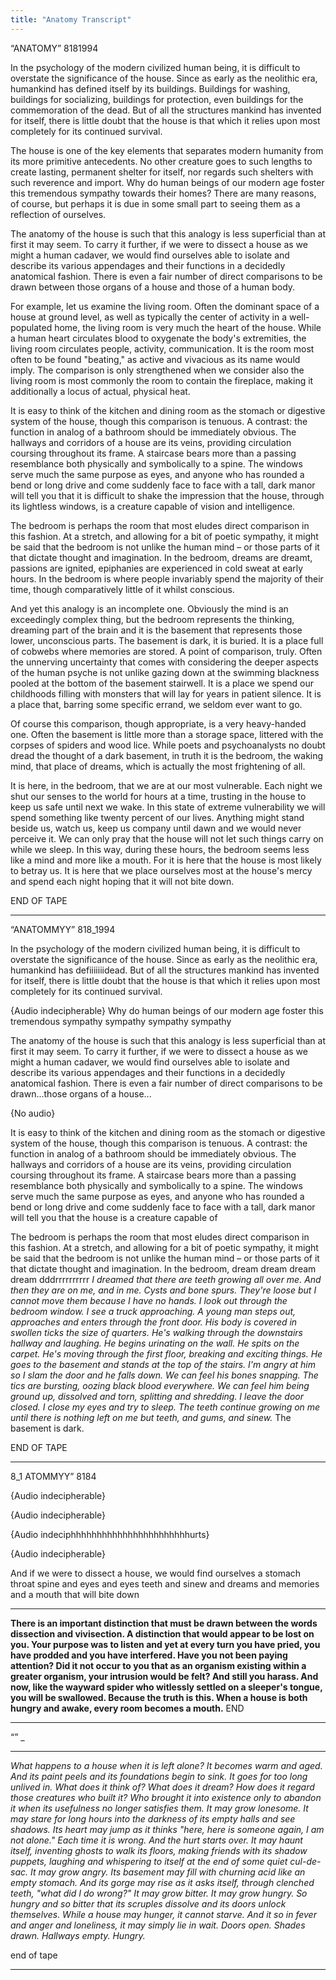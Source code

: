 ```yaml
---
title: "Anatomy Transcript"
---
```

“ANATOMY”
8181994

In the psychology of the modern civilized human being, it is difficult to overstate the significance of the house. Since as early as the neolithic era, humankind has defined itself by its buildings. Buildings for washing, buildings for socializing, buildings for protection, even buildings for the commemoration of the dead. But of all the structures mankind has invented for itself, there is little doubt that the house is that which it relies upon most completely for its continued survival.

The house is one of the key elements that separates modern humanity from its more primitive antecedents. No other creature goes to such lengths to create lasting, permanent shelter for itself, nor regards such shelters with such reverence and import. Why do human beings of our modern age foster this tremendous sympathy towards their homes? There are many reasons, of course, but perhaps it is due in some small part to seeing them as a reflection of ourselves.

The anatomy of the house is such that this analogy is less superficial than at first it may seem. To carry it further, if we were to dissect a house as we might a human cadaver, we would find ourselves able to isolate and describe its various appendages and their functions in a decidedly anatomical fashion. There is even a fair number of direct comparisons to be drawn between those organs of a house and those of a human body.

For example, let us examine the living room. Often the dominant space of a house at ground level, as well as typically the center of activity in a well-populated home, the living room is very much the heart of the house. While a human heart circulates blood to oxygenate the body's extremities, the living room circulates people, activity, communication. It is the room most often to be found "beating," as active and vivacious as its name would imply. The comparison is only strengthened when we consider also the living room is most commonly the room to contain the fireplace, making it additionally a locus of actual, physical heat.

It is easy to think of the kitchen and dining room as the stomach or digestive system of the house, though this comparison is tenuous. A contrast: the function in analog of a bathroom should be immediately obvious. The hallways and corridors of a house are its veins, providing circulation coursing throughout its frame. A staircase bears more than a passing resemblance both physically and symbolically to a spine. The windows serve much the same purpose as eyes, and anyone who has rounded a bend or long drive and come suddenly face to face with a tall, dark manor will tell you that it is difficult to shake the impression that the house, through its lightless windows, is a creature capable of vision and intelligence.

The bedroom is perhaps the room that most eludes direct comparison in this fashion. At a stretch, and allowing for a bit of poetic sympathy, it might be said that the bedroom is not unlike the human mind – or those parts of it that dictate thought and imagination. In the bedroom, dreams are dreamt, passions are ignited, epiphanies are experienced in cold sweat at early hours. In the bedroom is where people invariably spend the majority of their time, though comparatively little of it whilst conscious.

And yet this analogy is an incomplete one. Obviously the mind is an exceedingly complex thing, but the bedroom represents the thinking, dreaming part of the brain and it is the basement that represents those lower, unconscious parts. The basement is dark, it is buried. It is a place full of cobwebs where memories are stored. A point of comparison, truly. Often the unnerving uncertainty that comes with considering the deeper aspects of the human psyche is not unlike gazing down at the swimming blackness pooled at the bottom of the basement stairwell. It is a place we spend our childhoods filling with monsters that will lay for years in patient silence. It is a place that, barring some specific errand, we seldom ever want to go.

Of course this comparison, though appropriate, is a very heavy-handed one. Often the basement is little more than a storage space, littered with the corpses of spiders and wood lice. While poets and psychoanalysts no doubt dread the thought of a dark basement, in truth it is the bedroom, the waking mind, that place of dreams, which is actually the most frightening of all.

It is here, in the bedroom, that we are at our most vulnerable. Each night we shut our senses to the world for hours at a time, trusting in the house to keep us safe until next we wake. In this state of extreme vulnerability we will spend something like twenty percent of our lives. Anything might stand beside us, watch us, keep us company until dawn and we would never perceive it. We can only pray that the house will not let such things carry on while we sleep. In this way, during these hours, the bedroom seems less like a mind and more like a mouth. For it is here that the house is most likely to betray us. It is here that we place ourselves most at the house's mercy and spend each night hoping that it will not bite down.

END OF TAPE

-----

“ANATOMMYY”
818\_1994

In the psychology of the modern civilized human being, it is difficult to overstate the significance of the house. Since as early as the neolithic era, humankind has defiiiiiiidead. But of all the structures mankind has invented for itself, there is little doubt that the house is that which it relies upon most completely for its continued survival.

{Audio indecipherable} Why do human beings of our modern age foster this tremendous sympathy sympathy sympathy sympathy

The anatomy of the house is such that this analogy is less superficial than at first it may seem. To carry it further, if we were to dissect a house as we might a human cadaver, we would find ourselves able to isolate and describe its various appendages and their functions in a decidedly anatomical fashion. There is even a fair number of direct comparisons to be drawn...those organs of a house...

{No audio}

It is easy to think of the kitchen and dining room as the stomach or digestive system of the house, though this comparison is tenuous. A contrast: the function in analog of a bathroom should be immediately obvious. The hallways and corridors of a house are its veins, providing circulation coursing throughout its frame. A staircase bears more than a passing resemblance both physically and symbolically to a spine. The windows serve much the same purpose as eyes, and anyone who has rounded a bend or long drive and come suddenly face to face with a tall, dark manor will tell you that the house is a creature capable of

The bedroom is perhaps the room that most eludes direct comparison in this fashion. At a stretch, and allowing for a bit of poetic sympathy, it might be said that the bedroom is not unlike the human mind – or those parts of it that dictate thought and imagination. In the bedroom, dream dream dream dream dddrrrrrrrrrr *I dreamed that there are teeth growing all over me. And then they are on me, and in me. Cysts and bone spurs. They're loose but I cannot move them because I have no hands. I look out through the bedroom window. I see a truck approaching. A young man steps out, approaches and enters through the front door. His body is covered in swollen ticks the size of quarters. He's walking through the downstairs hallway and laughing. He begins urinating on the wall. He spits on the carpet. He's moving through the first floor, breaking and exciting things. He goes to the basement and stands at the top of the stairs. I'm angry at him so I slam the door and he falls down. We can feel his bones snapping. The tics are bursting, oozing black blood everywhere. We can feel him being ground up, dissolved and torn, splitting and shredding. I leave the door closed. I close my eyes and try to sleep. The teeth continue growing on me until there is nothing left on me but teeth, and gums, and sinew.* The basement is dark.

END OF TAPE

-----

8\_1
ATOMMYY”
8184

{Audio indecipherable}

{Audio indecipherable}

{Audio indeciphhhhhhhhhhhhhhhhhhhhhhhurts}

{Audio indecipherable}

And if we were to dissect a house, we would find ourselves a stomach throat spine and eyes and eyes teeth and sinew and dreams and memories and a mouth that will bite down

-----

**There is an important distinction that must be drawn between the words dissection and vivisection. A distinction that would appear to be lost on you. Your purpose was to listen and yet at every turn you have pried, you have prodded and you have interfered. Have you not been paying attention? Did it not occur to you that as an organism existing within a greater organism, your intrusion would be felt? And still you harass. And now, like the wayward spider who witlessly settled on a sleeper's tongue, you will be swallowed. Because the truth is this. When a house is both hungry and awake, every room becomes a mouth.**
END

-----

“”
_

-----

*What happens to a house when it is left alone?
It becomes warm and aged. And its paint peels and its foundations begin to sink. It goes for too long unlived in. What does it think of? What does it dream?
How does it regard those creatures who built it? Who brought it into existence only to abandon it when its usefulness no longer satisfies them.
It may grow lonesome. It may stare for long hours into the darkness of its empty halls and see shadows. Its heart may jump as it thinks "here, here is someone again, I am not alone."
Each time it is wrong. And the hurt starts over.
It may haunt itself, inventing ghosts to walk its floors, making friends with its shadow puppets, laughing and whispering to itself at the end of some quiet cul-de-sac.
It may grow angry. Its basement may fill with churning acid like an empty stomach. And its gorge may rise as it asks itself, through clenched teeth, "what did I do wrong?"
It may grow bitter. It may grow hungry. So hungry and so bitter that its scruples dissolve and its doors unlock themselves.
While a house may hunger, it cannot starve. And it so in fever and anger and loneliness, it may simply lie in wait. Doors open. Shades drawn. Hallways empty. Hungry.*

end of tape

-----
